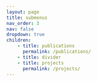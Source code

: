 ```yaml
---
layout: page
title: submenus
nav_order: 3
nav: false
dropdown: true
children: 
    - title: publications
      permalink: /publications/
    - title: divider
    - title: projects
      permalink: /projects/
---
```

